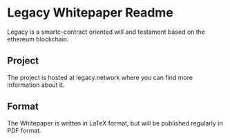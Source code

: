 # Legacy Whitepaper Readme

Legacy is a smartc-contract oriented will and testament based on the ethereum blockchain.

## Project

The project is hosted at legacy.network where you can find more information about it.

## Format

The Whitepaper is written in LaTeX format, but will be published regularly in PDF format.
